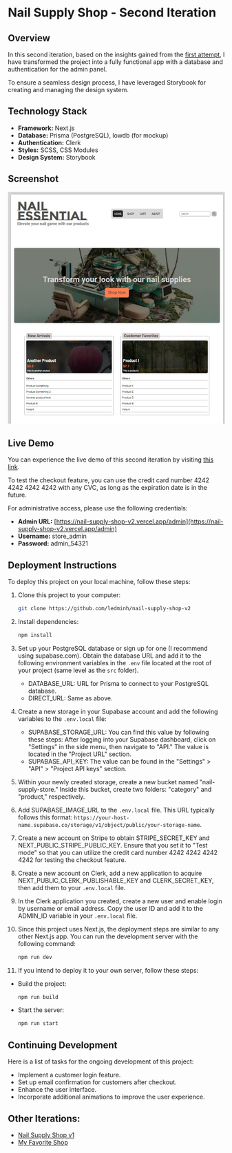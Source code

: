 
# Nail Supply Shop - Second Iteration

## Overview

In this second iteration, based on the insights gained from the [first attempt](https://github.com/ledminh/nail-supply-shop), I have transformed the project into a fully functional app with a database and authentication for the admin panel.

To ensure a seamless design process, I have leveraged Storybook for creating and managing the design system.

## Technology Stack

- **Framework:** Next.js
- **Database:** Prisma (PostgreSQL), lowdb (for mockup)
- **Authentication:** Clerk
- **Styles:** SCSS, CSS Modules
- **Design System:** Storybook

## Screenshot
![Second Iteration Screenshot](2nd-iteration-screenshot.jpg)

## Live Demo

You can experience the live demo of this second iteration by visiting [this link](https://nail-supply-shop-v2.vercel.app).

To test the checkout feature, you can use the credit card number 4242 4242 4242 4242 with any CVC, as long as the expiration date is in the future.

For administrative access, please use the following credentials:

- **Admin URL:** [https://nail-supply-shop-v2.vercel.app/admin](https://nail-supply-shop-v2.vercel.app/admin)
- **Username:** store_admin
- **Password:** admin_54321



## Deployment Instructions

To deploy this project on your local machine, follow these steps:

1. Clone this project to your computer:

   ```sh
   git clone https://github.com/ledminh/nail-supply-shop-v2
   ```

2. Install dependencies:

   ```sh
   npm install
   ```

3. Set up your PostgreSQL database or sign up for one (I recommend using supabase.com). Obtain the database URL and add it to the following environment variables in the `.env` file located at the root of your project (same level as the `src` folder).
   
   - DATABASE_URL: URL for Prisma to connect to your PostgreSQL database.
   - DIRECT_URL: Same as above.

4. Create a new storage in your Supabase account and add the following variables to the `.env.local` file:

   - SUPABASE_STORAGE_URL: You can find this value by following these steps: After logging into your Supabase dashboard, click on "Settings" in the side menu, then navigate to "API." The value is located in the "Project URL" section.
   - SUPABASE_API_KEY: The value can be found in the "Settings" > "API" > "Project API keys" section.

5. Within your newly created storage, create a new bucket named "nail-supply-store." Inside this bucket, create two folders: "category" and "product," respectively.

6. Add SUPABASE_IMAGE_URL to the `.env.local` file. This URL typically follows this format: `https://your-host-name.supabase.co/storage/v1/object/public/your-storage-name`.

7. Create a new account on Stripe to obtain STRIPE_SECRET_KEY and NEXT_PUBLIC_STRIPE_PUBLIC_KEY. Ensure that you set it to "Test mode" so that you can utilize the credit card number 4242 4242 4242 4242 for testing the checkout feature.

8. Create a new account on Clerk, add a new application to acquire NEXT_PUBLIC_CLERK_PUBLISHABLE_KEY and CLERK_SECRET_KEY, then add them to your `.env.local` file.

9. In the Clerk application you created, create a new user and enable login by username or email address. Copy the user ID and add it to the ADMIN_ID variable in your `.env.local` file.

10. Since this project uses Next.js, the deployment steps are similar to any other Next.js app. You can run the development server with the following command:

      ```sh
      npm run dev
      ```

11. If you intend to deploy it to your own server, follow these steps:

   - Build the project:

     ```sh
     npm run build
     ```

   - Start the server:

     ```sh
     npm run start
     ```

## Continuing Development

Here is a list of tasks for the ongoing development of this project:

- Implement a customer login feature.
- Set up email confirmation for customers after checkout.
- Enhance the user interface.
- Incorporate additional animations to improve the user experience.


## Other Iterations:

- [Nail Supply Shop v1](https://github.com/ledminh/nail-supply-shop)
- [My Favorite Shop](https://github.com/ledminh/my-favorite-shop)


